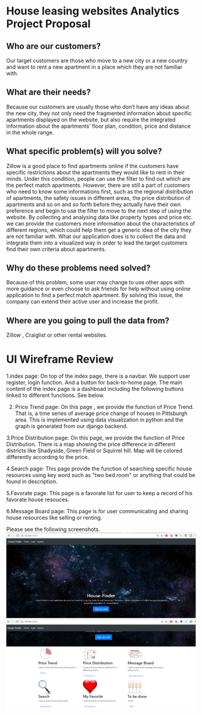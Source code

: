 # House leasing websites Analytics Project Proposal

## Who are our customers?

Our target customers are those who move to a new city or a new country and want to rent a new apartment in a place which they are not familiar with. 

## What are their needs? 
	
Because our customers are usually those who don’t have any ideas about the new city,  they not only need the fragmented information about specific apartments displayed on the website, but also require the integrated information about the apartments’ floor plan, condition, price and distance in the whole range.  
	
## What specific problem(s) will you solve?
	
Zillow is a good place to find apartments online if the customers have specific restrictions about the apartments they would like to rent in their minds. Under this condition, people can use the filter to find out which are the perfect match apartments. However, there are still a part of customers who need to know some informations first, such as the regional distribution of apartments, the safety issues in different areas, the price distribution of apartments and so on and so forth before they actually have their own preference and begin to use the filter to move to the next step of using the website. By collecting and analysing data like property types and price etc. we can provide the customers more information about the characteristics of different regions, which could help them get a generic idea of the city they are not familiar with. What our application does is to collect the data and integrate them into a visualized way in order to lead the target customers find their own criteria about apartments. 
 
## Why do these problems need solved?
	
Because of this problem, some user may change to use other apps with more guidance or even choose to ask friends for help without using online application to find a perfect match apartment. By solving this issue, the company can extend their active user and increase the profit.
	
## Where are you going to pull the data from?
	
Zillow , Craiglist or other rental websites.

# UI Wireframe Review
1.index page:
On top of the index page, there is a navbar. We support user register, login function. And a button for back-to-home page.
The main content of the index page is a dashboad including the following buttons linked to different functions. See below.

2. Price Trend page:
On this page , we provide the function of Price Trend. That is, a time series of average price change of houses in Pittsburgh area.
This is implemented using data visualization in python and the graph is generated from our django backend.

3.Price Distribution page:
On this page, we provide the function of Price Distribution. There is a map showing the price difference in different districts like Shadyside, Green Field or Squirrel hill. Map will be colored differently according to the price.

4.Search page:
This page provide the function of searching specific house resources using key word such as "two bed room" or anything that could be found in description.

5.Favorate page:
This page is a favorate list for user to keep a record of his favorate house resouces.

6.Message Board page:
This page is for user communicating and sharing house resources like selling or renting.

Please see the following screenshots.
![alt text](https://github.com/DongZuo/OfferHunter/blob/master/media/profile_images/index1.jpg "index1")
![alt text](https://github.com/DongZuo/OfferHunter/blob/master/media/profile_images/index2.jpg "index2")
